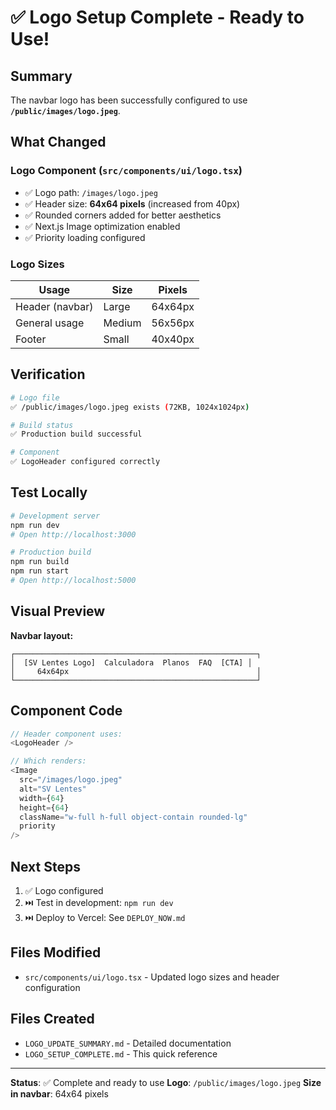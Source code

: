 # ✅ Logo Setup Complete - Ready to Use!

## Summary

The navbar logo has been successfully configured to use **`/public/images/logo.jpeg`**.

## What Changed

### Logo Component (`src/components/ui/logo.tsx`)
- ✅ Logo path: `/images/logo.jpeg`
- ✅ Header size: **64x64 pixels** (increased from 40px)
- ✅ Rounded corners added for better aesthetics
- ✅ Next.js Image optimization enabled
- ✅ Priority loading configured

### Logo Sizes
| Usage | Size | Pixels |
|-------|------|--------|
| Header (navbar) | Large | 64x64px |
| General usage | Medium | 56x56px |
| Footer | Small | 40x40px |

## Verification

```bash
# Logo file
✅ /public/images/logo.jpeg exists (72KB, 1024x1024px)

# Build status
✅ Production build successful

# Component
✅ LogoHeader configured correctly
```

## Test Locally

```bash
# Development server
npm run dev
# Open http://localhost:3000

# Production build
npm run build
npm run start
# Open http://localhost:5000
```

## Visual Preview

**Navbar layout:**
```
┌──────────────────────────────────────────────────────┐
│  [SV Lentes Logo]  Calculadora  Planos  FAQ  [CTA] │
│     64x64px                                          │
└──────────────────────────────────────────────────────┘
```

## Component Code

```typescript
// Header component uses:
<LogoHeader />

// Which renders:
<Image
  src="/images/logo.jpeg"
  alt="SV Lentes"
  width={64}
  height={64}
  className="w-full h-full object-contain rounded-lg"
  priority
/>
```

## Next Steps

1. ✅ Logo configured
2. ⏭️ Test in development: `npm run dev`
3. ⏭️ Deploy to Vercel: See `DEPLOY_NOW.md`

## Files Modified

- `src/components/ui/logo.tsx` - Updated logo sizes and header configuration

## Files Created

- `LOGO_UPDATE_SUMMARY.md` - Detailed documentation
- `LOGO_SETUP_COMPLETE.md` - This quick reference

---

**Status**: ✅ Complete and ready to use
**Logo**: `/public/images/logo.jpeg`
**Size in navbar**: 64x64 pixels
